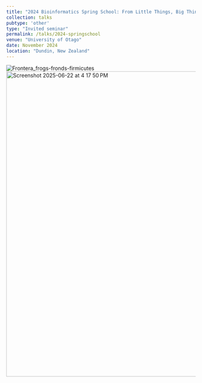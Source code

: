 ```yaml
---
title: "2024 Bioinformatics Spring School: From Little Things, Big Things Grow: How microbes influence tail regeneration in Xenopus laevis tadpoles"
collection: talks
pubtype: 'other'
type: "Invited seminar"
permalink: /talks/2024-springschool
venue: "University of Otago"
date: November 2024
location: "Dundin, New Zealand"
---
```

![Frontera_frogs-fronds-firmicutes](https://github.com/user-attachments/assets/05065334-1f8a-42ec-b2c8-e17e1570bb89)
<img width="811" alt="Screenshot 2025-06-22 at 4 17 50 PM" src="https://github.com/user-attachments/assets/7822868d-891b-4f0e-a95d-6552682daac6" />
